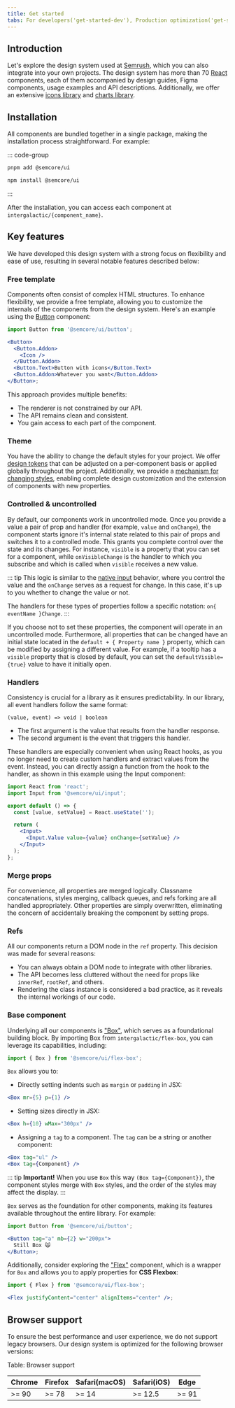 ```yaml
---
title: Get started
tabs: For developers('get-started-dev'), Production optimization('get-started-production'), For designers('get-started-design'), Figma libraries('get-started-figma')
---
```


## Introduction

Let's explore the design system used at [Semrush](https://semrush.com), which you can also integrate into your own projects. The design system has more than 70 [React](https://reactjs.org) components, each of them accompanied by design guides, Figma components, usage examples and API descriptions. Additionally, we offer an extensive [icons library](/style/icon/icon) and [charts library](/data-display/d3-chart/d3-chart-code).

## Installation

All components are bundled together in a single package, making the installation process straightforward. For example:

::: code-group

```sh [pnpm]
pnpm add @semcore/ui
```

```sh [npm]
npm install @semcore/ui
```

:::

After the installation, you can access each component at `intergalactic/{component_name}`.

## Key features

We have developed this design system with a strong focus on flexibility and ease of use, resulting in several notable features described below:

### Free template

Components often consist of complex HTML structures. To enhance flexibility, we provide a free template, allowing you to customize the internals of the components from the design system. Here's an example using the [Button](/components/button/button) component:

```jsx
import Button from '@semcore/ui/button';

<Button>
  <Button.Addon>
    <Icon />
  </Button.Addon>
  <Button.Text>Button with icons</Button.Text>
  <Button.Addon>Whatever you want</Button.Addon>
</Button>;
```

This approach provides multiple benefits:

- The renderer is not constrained by our API.
- The API remains clean and consistent.
- You gain access to each part of the component.

### Theme

You have the ability to change the default styles for your project. We offer [design tokens](/style/design-tokens/design-tokens) that can be adjusted on a per-component basis or applied globally throughout the project. Additionally, we provide a [mechanism for changing styles](/style/design-tokens/design-tokens#themes/), enabling complete design customization and the extension of components with new properties.

### Controlled & uncontrolled

By default, our components work in uncontrolled mode. Once you provide a value a pair of prop and handler (for example, `value` and `onChange`), the component starts ignore it's internal state related to this pair of props and switches it to a controlled mode. This grants you complete control over the state and its changes. For instance, `visible` is a property that you can set for a component, while `onVisibleChange` is the handler to which you subscribe and which is called when `visible` receives a new value.

::: tip
This logic is similar to the [native input](https://reactjs.org/docs/forms.html#controlled-components) behavior, where you control the value and the `onChange` serves as a request for change. In this case, it's up to you whether to change the value or not.

The handlers for these types of properties follow a specific notation: `on{ eventName }Change`.
:::

If you choose not to set these properties, the component will operate in an uncontrolled mode. Furthermore, all properties that can be changed have an initial state located in the `default + { Property name }` property, which can be modified by assigning a different value. For example, if a tooltip has a `visible` property that is closed by default, you can set the `defaultVisible={true}` value to have it initially open.

### Handlers

Consistency is crucial for a library as it ensures predictability. In our library, all event handlers follow the same format:

```tsx
(value, event) => void | boolean
```

- The first argument is the value that results from the handler response.
- The second argument is the event that triggers this handler.

These handlers are especially convenient when using React hooks, as you no longer need to create custom handlers and extract values from the event. Instead, you can directly assign a function from the hook to the handler, as shown in this example using the Input component:

```jsx
import React from 'react';
import Input from '@semcore/ui/input';

export default () => {
  const [value, setValue] = React.useState('');

  return (
    <Input>
      <Input.Value value={value} onChange={setValue} />
    </Input>
  );
};
```

### Merge props

For convenience, all properties are merged logically. Classname concatenations, styles merging, callback queues, and refs forking are all handled appropriately. Other properties are simply overwritten, eliminating the concern of accidentally breaking the component by setting props.

### Refs

All our components return a DOM node in the `ref` property. This decision was made for several reasons:

- You can always obtain a DOM node to integrate with other libraries.
- The API becomes less cluttered without the need for props like `innerRef`, `rootRef`, and others.
- Rendering the class instance is considered a bad practice, as it reveals the internal workings of our code.

### Base component

Underlying all our components is ["Box"](/layout/box-system/box-system), which serves as a foundational building block. By importing Box from `intergalactic/flex-box`, you can leverage its capabilities, including:

```jsx
import { Box } from '@semcore/ui/flex-box';
```

`Box` allows you to:

- Directly setting indents such as `margin` or `padding` in JSX:

```jsx
<Box mr={5} p={1} />
```

- Setting sizes directly in JSX:

```jsx
<Box h={10} wMax="300px" />
```

- Assigning a `tag` to a component. The `tag` can be a string or another component:

```jsx
<Box tag="ul" />
<Box tag={Component} />
```

::: tip
**Important!** When you use `Box` this way `(Box tag={Component})`, the component styles merge with `Box` styles, and the order of the styles may affect the display.
:::

`Box` serves as the foundation for other components, making its features available throughout the entire library. For example:

```jsx
import Button from '@semcore/ui/button';

<Button tag="a" mb={2} w="200px">
  Still Box 🙀
</Button>;
```

Additionally, consider exploring the ["Flex"](/layout/box-system/box-system) component, which is a wrapper for `Box` and allows you to apply properties for **CSS Flexbox**:


```jsx
import { Flex } from '@semcore/ui/flex-box';

<Flex justifyContent="center" alignItems="center" />;
```

## Browser support

To ensure the best performance and user experience, we do not support legacy browsers. Our design system is optimized for the following browser versions:

Table: Browser support

| Chrome | Firefox | Safari(macOS) | Safari(iOS) | Edge  |
| ------ | ------- | ------------- | ----------- | ----- |
| >= 90  | >= 78   | >= 14         | >= 12.5     | >= 91 |
